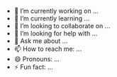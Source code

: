 <!--
**BaekCheolKim/BaekCheolKim** is a ✨ _special_ ✨ repository because its `README.md` (this file) appears on your GitHub profile.
Here are some ideas to get you started:
### Tech Stack

- 🛠 Lang & Framework: Vue/React, Javascript
- ⛏ Interest: Svelte, Typescript

### Latest posts from 📝 [xiaozhu.dev](https://xiaozhu.dev)

- [深入了解现代浏览器工作原理（二）「译」](https://xiaozhu.dev/post/inside-look-at-modern-web-browser-2/) (2022-4-24)
- [深入了解现代浏览器工作原理（一）「译」](https://xiaozhu.dev/post/inside-look-at-modern-web-browser-1/) (2022-4-22)
- [前端开发环境 - Mac 篇](https://xiaozhu.dev/post/web-dev-mac-env/) (2021-3-25)

### TIL from 🗒 [til.xiaozhu.dev](https://til.xiaozhu.dev)

- [DNS 服务器分类和域名解析流程](https://til.xiaozhu.dev/network/dns-intro) (2021-9-16)
- [Node.js 包管理器的管理器 Corepack 的介绍和使用](https://til.xiaozhu.dev/node/corepack) (2021-9-15)
- [sticky 基本使用](https://til.xiaozhu.dev/css/position-sticky) (2021-9-11)

### Portfolio

> *pending...*

![Leo's github stats](https://github-readme-stats.vercel.app/api?username=mopig&show_icons=true&theme=dracula&hide=stars,issues)

<details>
  <summary>Click👆</summary>
  <pre>
  🤷‍♂️
  </pre>
</details>

![build](https://github.com/mopig/mopig/workflows/build/badge.svg)
![GitHub last commit](https://img.shields.io/github/last-commit/mopig/mopig)
![pv](https://pageview.vercel.app/?github_user=mopig)
-->

- 🔭 I’m currently working on ...
- 🌱 I’m currently learning ...
- 👯 I’m looking to collaborate on ...
- 🤔 I’m looking for help with ...
- 💬 Ask me about ...
- 📫 How to reach me: ...
- 😄 Pronouns: ...
- ⚡ Fun fact: ...
